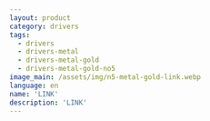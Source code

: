 ```yaml
---
layout: product
category: drivers
tags:
  - drivers
  - drivers-metal
  - drivers-metal-gold
  - drivers-metal-gold-no5
image_main: /assets/img/n5-metal-gold-link.webp
language: en
name: 'LINK'
description: 'LINK'
---
```

